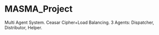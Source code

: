 # MASMA_Project
 Multi Agent System. Ceasar Cipher+Load Balancing. 3 Agents: Dispatcher, Distributor, Helper. 
